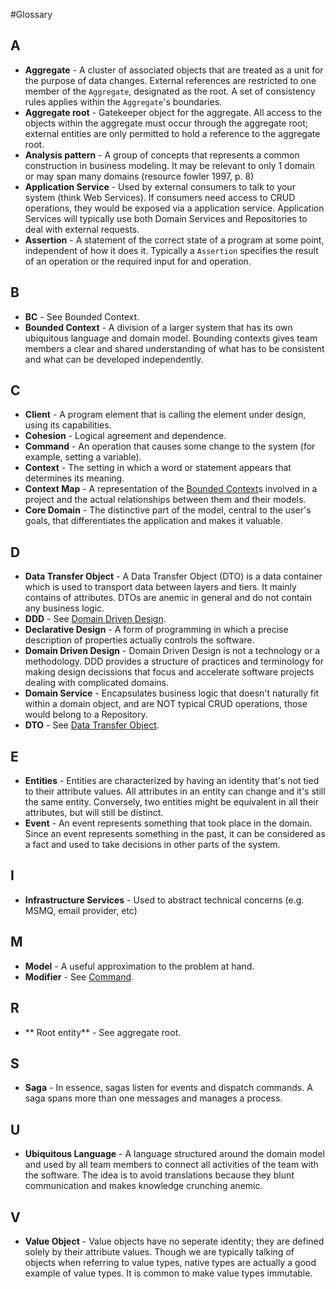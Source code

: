 #Glossary

## A

* **Aggregate** - A cluster of associated objects that are treated as a unit for the purpose of data changes. External references are restricted to one member of the `Aggregate`, designated as the root. A set of consistency rules applies within the `Aggregate`'s boundaries.
* **Aggregate root** - Gatekeeper object for the aggregate. All access to the objects within the aggregate must occur through the aggregate root; external entities are only permitted to hold a reference to the aggregate root.
* **Analysis pattern** - A group of concepts that represents a common construction in business modeling. It may be relevant to only 1 domain or may span many domains (resource fowler 1997, p. 8)
* **Application Service** - Used by external consumers to talk to your system (think Web Services). If consumers need access to CRUD operations, they would be exposed via a application service. Application Services will typically use both Domain Services and Repositories to deal with external requests.
* **Assertion** - A statement of the correct state of a program at some point, independent of how it does it. Typically a `Assertion` specifies the result of an operation or the required input for and operation.

## B

* **BC** - See Bounded Context.
* **Bounded Context** - A division of a larger system that has its own ubiquitous language and domain model. Bounding contexts gives team members a clear and shared understanding of what has to be consistent and what can be developed independently.

## C

* **Client** - A program element that is calling the element under design, using its capabilities.
* **Cohesion** - Logical agreement and dependence.
* **Command** - An operation that causes some change to the system (for example, setting a variable).
* **Context** - The setting in which a word or statement appears that determines its meaning.
* **Context Map** - A representation of the [Bounded Context](#Bounded_Context)s involved in a project and the actual relationships between them and their models.
* **Core Domain** - The distinctive part of the model, central to the user's goals, that differentiates the application and makes it valuable.

## D

* **Data Transfer Object** - A Data Transfer Object (DTO) is a data container which is used to transport data between layers and tiers. It mainly contains of attributes. DTOs are anemic in general and do not contain any business logic.
* **DDD** - See [Domain Driven Design](#Domain_Driven_Design).
* **Declarative Design** - A form of programming in which a precise description of properties actually controls the software.
* **Domain Driven Design** - Domain Driven Design is not a technology or a methodology. DDD provides a structure of practices and terminology for making design decissions that focus and accelerate software projects dealing with complicated domains.
* **Domain Service** - Encapsulates business logic that doesn't naturally fit within a domain object, and are NOT typical CRUD operations, those would belong to a Repository.
* **DTO** - See [Data Transfer Object](#Data_Transfer_Object).

## E

* **Entities** - Entities are characterized by having an identity that's not tied to their attribute values. All attributes in an entity can change and it's still the same entity. Conversely, two entities might be equivalent in all their attributes, but will still be distinct.
* **Event** - An event represents something that took place in the domain. Since an event represents something in the past, it can be considered as a fact and used to take decisions in other parts of the system.

## I

* **Infrastructure Services** - Used to abstract technical concerns (e.g. MSMQ, email provider, etc)

## M

* **Model** - A useful approximation to the problem at hand.
* **Modifier** - See [Command](#Command).

## R

* ** Root entity** - See aggregate root.

## S

* **Saga** - In essence, sagas listen for events and dispatch commands. A saga spans more than one messages and manages a process.

## U

* **Ubiquitous Language** - A language structured around the domain model and used by all team members to connect all activities of the team with the software. The idea is to avoid translations because they blunt communication and makes knowledge crunching anemic.

## V

* **Value Object** - Value objects have no seperate identity; they are defined solely by their attribute values. Though we are typically talking of objects when referring to value types, native types are actually a good example of value types. It is common to make value types immutable.